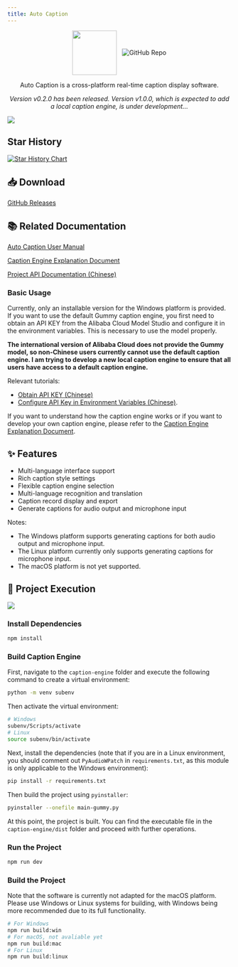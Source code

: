 ```yaml
---
title: Auto Caption
---
```


<style scoped>
.multi-img img {
    display: inline-block;
    vertical-align: middle;
}
</style>

<div align="center" >
    <div class="multi-img">
        <img src="/projects/auto-caption/icon.png" width="100px" height="100px"/>
        &nbsp;
        <a href="https://github.com/HiMeditator/auto-caption">
            <img src="https://github-readme-stats.vercel.app/api/pin/?username=HiMeditator&repo=auto-caption" alt="GitHub Repo"/>
        </a>
    </div>
    <p>Auto Caption is a cross-platform real-time caption display software.</p>
    <p><i>Version v0.2.0 has been released. Version v1.0.0, which is expected to add a local caption engine, is under development...</i></p>
</div>

![](/projects/auto-caption/main_en.png)

## Star History

<a href="https://www.star-history.com/#HiMeditator/auto-caption&Date">
 <picture>
   <source media="(prefers-color-scheme: dark)" srcset="https://api.star-history.com/svg?repos=HiMeditator/auto-caption&type=Date&theme=dark" />
   <source media="(prefers-color-scheme: light)" srcset="https://api.star-history.com/svg?repos=HiMeditator/auto-caption&type=Date" />
   <img alt="Star History Chart" src="https://api.star-history.com/svg?repos=HiMeditator/auto-caption&type=Date" />
 </picture>
</a>

## 📥 Download

[GitHub Releases](https://github.com/HiMeditator/auto-caption/releases)

## 📚 Related Documentation

[Auto Caption User Manual](https://github.com/HiMeditator/auto-caption/blob/main/docs/user-manual/en.md)

[Caption Engine Explanation Document](https://github.com/HiMeditator/auto-caption/blob/main/docs/engine-manual/en.md)

[Project API Documentation (Chinese)](https://github.com/HiMeditator/auto-caption/blob/main/docs/api-docs/electron-ipc.md)

### Basic Usage

Currently, only an installable version for the Windows platform is provided. If you want to use the default Gummy caption engine, you first need to obtain an API KEY from the Alibaba Cloud Model Studio and configure it in the environment variables. This is necessary to use the model properly.

**The international version of Alibaba Cloud does not provide the Gummy model, so non-Chinese users currently cannot use the default caption engine. I am trying to develop a new local caption engine to ensure that all users have access to a default caption engine.**

Relevant tutorials:

- [Obtain API KEY (Chinese)](https://help.aliyun.com/zh/model-studio/get-api-key)
- [Configure API Key in Environment Variables (Chinese)](https://help.aliyun.com/zh/model-studio/configure-api-key-through-environment-variables).

If you want to understand how the caption engine works or if you want to develop your own caption engine, please refer to the [Caption Engine Explanation Document](https://github.com/HiMeditator/auto-caption/blob/main/docs/engine-manual/en.md).
## ✨ Features

- Multi-language interface support
- Rich caption style settings
- Flexible caption engine selection
- Multi-language recognition and translation
- Caption record display and export
- Generate captions for audio output and microphone input

Notes:
- The Windows platform supports generating captions for both audio output and microphone input.
- The Linux platform currently only supports generating captions for microphone input.
- The macOS platform is not yet supported.

## 🚀 Project Execution

![](/projects/auto-caption/structure_en.png)

### Install Dependencies

```bash
npm install
```

### Build Caption Engine

First, navigate to the `caption-engine` folder and execute the following command to create a virtual environment:

```bash
python -m venv subenv
```

Then activate the virtual environment:

```bash
# Windows
subenv/Scripts/activate
# Linux
source subenv/bin/activate
```

Next, install the dependencies (note that if you are in a Linux environment, you should comment out `PyAudioWPatch` in `requirements.txt`, as this module is only applicable to the Windows environment):

```bash
pip install -r requirements.txt
```

Then build the project using `pyinstaller`:

```bash
pyinstaller --onefile main-gummy.py
```

At this point, the project is built. You can find the executable file in the `caption-engine/dist` folder and proceed with further operations.

### Run the Project

```bash
npm run dev
```
### Build the Project

Note that the software is currently not adapted for the macOS platform. Please use Windows or Linux systems for building, with Windows being more recommended due to its full functionality.

```bash
# For Windows
npm run build:win
# For macOS, not avaliable yet
npm run build:mac
# For Linux
npm run build:linux
```
